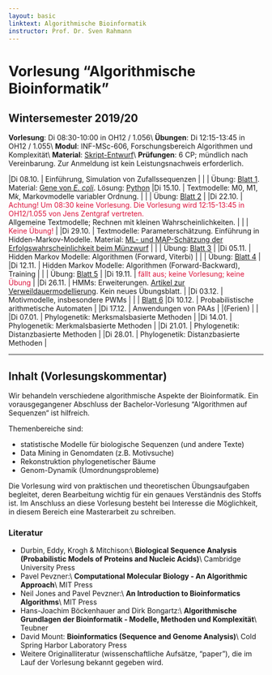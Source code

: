 ```yaml
---
layout: basic
linktext: Algorithmische Bioinformatik
instructor: Prof. Dr. Sven Rahmann
---
```


# Vorlesung “Algorithmische Bioinformatik”

## Wintersemester 2019/20

**Vorlesung**: Di 08:30-10:00 in OH12 / 1.056\\
**Übungen**:   Di 12:15-13:45 in OH12 / 1.055\\
**Modul**:     INF-MSc-606, Forschungsbereich Algorithmen und Komplexität\\
**Material**:  [Skript-Entwurf](abi19/skript.pdf)\\
**Prüfungen**: 6 CP; mündlich nach Vereinbarung. Zur Anmeldung ist kein Leistungsnachweis erforderlich.

|Di 08.10. | Einführung, Simulation von Zufallssequenzen |
|          | Übung: [Blatt 1](abi19/blatt01.pdf). Material: [Gene von *E. coli*](abi19/ecoli_K12_MG1655_genes.fa).  Lösung: [Python](abi19/uebung1.py)
|Di 15.10. | Textmodelle: M0, M1, M*k*, Markovmodelle variabler Ordnung. |
|          | Übung: [Blatt 2](abi19/blatt02.pdf) | 
|Di 22.10. | <font color="crimson">Achtung! Um 08:30 keine Vorlesung. Die Vorlesung wird 12:15-13:45 in OH12/1.055 von Jens Zentgraf vertreten.</font><br/>Allgemeine Textmodelle; Rechnen mit kleinen Wahrscheinlichkeiten. |
|          | <font color="crimson">Keine Übung!</font> |
|Di 29.10. |  Textmodelle: Parameterschätzung. Einführung in Hidden-Markov-Modelle. Material: [ML- und MAP-Schätzung der Erfolgswahrscheinlichkeit beim Münzwurf](http://www.mi.fu-berlin.de/wiki/pub/ABI/Genomics12/MLvsMAP.pdf) |
|          |  Übung: [Blatt 3](abi19/blatt03.pdf) |
|Di 05.11. |  Hidden Markov Modelle: Algorithmen (Forward, Viterbi) |
|          |  Übung: [Blatt 4](abi19/blatt04.pdf) |
|Di 12.11. |  Hidden Markov Modelle: Algorithmen (Forward-Backward), Training |
|          |  Übung: [Blatt 5](abi19/blatt05.pdf) |
|Di 19.11. |  <font color="crimson">fällt aus; keine Vorlesung; keine Übung</font> |
|Di 26.11. |  HMMs: Erweiterungen. [Artikel zur Verweildauermodellierung](https://link.springer.com/content/pdf/10.1007%2F11851561_3.pdf). Kein neues Übungsblatt. |
|Di 03.12. |  Motivmodelle, insbesondere PWMs |
|          |  [Blatt 6](abi19/blatt06.pdf)
|Di 10.12. |  Probabilistische arithmetische Automaten |
|Di 17.12. |  Anwendungen von PAAs |
|(Ferien)  |  |
|Di 07.01. |  Phylogenetik: Merksmalsbasierte Methoden |
|Di 14.01. |  Phylogenetik: Merkmalsbasierte Methoden |
|Di 21.01. |  Phylogenetik: Distanzbasierte Methoden |
|Di 28.01. |  Phylogenetik: Distanzbasierte Methoden |


---

## Inhalt (Vorlesungskommentar)

Wir behandeln verschiedene algorithmische Aspekte der Bioinformatik.
Ein vorausgegangener Abschluss der Bachelor-Vorlesung “Algorithmen auf Sequenzen“ ist hilfreich.

Themenbereiche sind:

*    statistische Modelle für biologische Sequenzen (und andere Texte)
*    Data Mining in Genomdaten (z.B. Motivsuche)
*    Rekonstruktion phylogenetischer Bäume
*    Genom-Dynamik (Umordnungsprobleme)

Die Vorlesung wird von praktischen und theoretischen Übungsaufgaben begleitet, deren Bearbeitung wichtig für ein genaues Verständnis des Stoffs ist.
Im Anschluss an diese Vorlesung besteht bei Interesse die Möglichkeit, in diesem Bereich eine Masterarbeit zu schreiben.

### Literatur

* Durbin, Eddy, Krogh & Mitchison:\\
  **Biological Sequence Analysis (Probabilistic Models of Proteins and Nucleic Acids)**\\
  Cambridge University Press
* Pavel Pevzner:\\
  **Computational Molecular Biology - An Algorithmic Approach**\\
  MIT Press
* Neil Jones and Pavel Pevzner:\\
  **An Introduction to Bioinformatics Algorithms**\\
   MIT Press
* Hans-Joachim Böckenhauer and Dirk Bongartz:\\
  **Algorithmische Grundlagen der Bioinformatik - Modelle, Methoden und Komplexität**\\
  Teubner
* David Mount:
  **Bioinformatics (Sequence and Genome Analysis)**\\
  Cold Spring Harbor Laboratory Press
* Weitere Originalliteratur (wissenschaftliche Aufsätze, “paper”), die im Lauf der Vorlesung bekannt gegeben wird.
